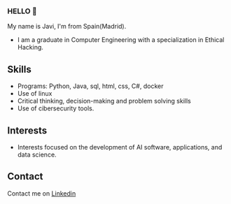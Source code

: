 ### HELLO 👋
My name is Javi, I'm from Spain(Madrid).
* I am a graduate in Computer Engineering with a specialization in Ethical Hacking.

## Skills
* Programs: Python, Java, sql, html, css, C#, docker
* Use of linux
* Critical thinking, decision-making and problem solving skills
* Use of cibersecurity tools.
## Interests
* Interests focused on the development of AI software, applications, and data science.
## Contact
Contact me on [Linkedin](https://www.linkedin.com/in/javier-garz%C3%B3n-62b842255/)
